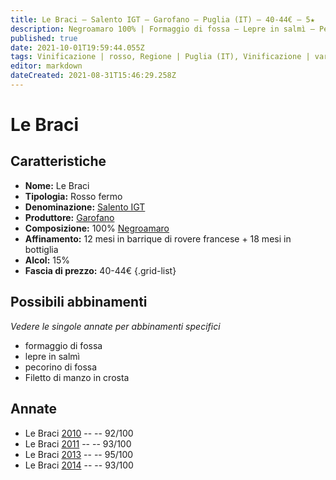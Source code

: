 ```yaml
---
title: Le Braci – Salento IGT – Garofano – Puglia (IT) – 40-44€ – 5★
description: Negroamaro 100% | Formaggio di fossa – Lepre in salmì – Pecorino di fossa – Filetto di manzo in crosta
published: true
date: 2021-10-01T19:59:44.055Z
tags: Vinificazione | rosso, Regione | Puglia (IT), Vinificazione | varietale, lepre in salmì, Vinificazione | fermo, Valutazioni | 5 stelle, negroamaro, Alimento | formaggio, Alimento-dettagli | pecorino di fossa, Filetto di manzo in crosta, Prezzi | 40-44€
editor: markdown
dateCreated: 2021-08-31T15:46:29.258Z
---
```


# Le Braci

## Caratteristiche
- **Nome:** Le Braci
- **Tipologia:** Rosso fermo
- **Denominazione:** [Salento IGT](/denominazioni/Italia/Puglia/IGT/Salento)
- **Produttore:** [Garofano](/produttori/Italia/Puglia/Garofano) 
- **Composizione:** 100% [Negroamaro](/vitigni/Italia/bacca-nera/negroamaro)
- **Affinamento:** 12 mesi in barrique di rovere francese + 18 mesi in bottiglia
- **Alcol:** 15%
- **Fascia di prezzo:** 40-44€
{.grid-list}



## Possibili abbinamenti
*Vedere le singole annate per abbinamenti specifici*

- formaggio di fossa
- lepre in salmì
- pecorino di fossa
- Filetto di manzo in crosta

## Annate
- Le Braci [2010](vini/Italia/Puglia/Garofano/Le-Braci/2010) -- <span class="star-5"></span> -- 92/100
- Le Braci [2011](vini/Italia/Puglia/Garofano/Le-Braci/2011) -- <span class="star-5"></span> -- 93/100
- Le Braci [2013](vini/Italia/Puglia/Garofano/Le-Braci/2013) -- <span class="star-5"></span> -- 95/100
- Le Braci [2014](vini/Italia/Puglia/Garofano/Le-Braci/2014) -- <span class="star-5"></span> -- 93/100
